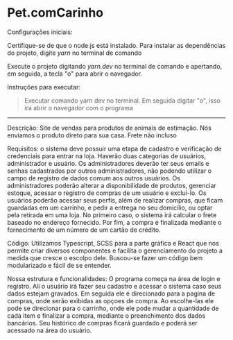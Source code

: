 # Pet.comCarinho

Configurações iniciais:

Certifique-se de que o node.js está instalado.
Para instalar as dependências do projeto, digite *yarn* no terminal de comando 

Execute o projeto digitando *yarn.dev* no terminal de comando e apertando, em seguida, a tecla "o" para abrir o navegador.


Instruções para executar:
>Executar comando yarn dev no terminal. Em seguida digitar "o", isso irá abrir o navegador com o programa 

------------------------------------------------------------------------------------------------------------------------
Descrição:
Site de vendas para produtos de animais de estimação. Nós enviamos o produto direto para sua casa. Frete não incluso

Requisitos: o sistema deve possuir uma etapa de cadastro e verificação de credenciais para entrar na loja. Haverão duas categorias de usuários, administrador e usuário. Os administradores deverão ter seus emails e senhas cadastrados por outros administradores, não podendo utilizar o campo de registro de dados comum aos outros usuários. 
Os administradores poderão alterar a disponibilidade de produtos, gerenciar estoque, acessar o registro de compras de um usuário e excluí-lo. 
Os usuários poderão acessar seus perfis, além de realizar compras, que ficam guardadas em um carrinho, e pedir a entrega no seu domicílio, ou optar pela retirada em uma loja. No primeiro caso, o sistema irá calcular o frete baseado no endereço fornecido. Por fim, a compra é finalizada mediante o fornecimento de um número de um cartão de crédito.

Código: Utilizamos Typescript, SCSS para a parte gráfica e React que nos permite criar diversos componentes e facilita o gerenciamento do projeto a medida que cresce o escolpo dele. Buscou-se fazer um código bem modularizado e fácil de se entender.

Nossa estrutura e funcionalidades:
O programa começa na área de login e registro. Ali o usuário irá fazer seu cadastro e acessar o sistema caso seus dados estejam gravados. Em seguida ele é direcionado para a pagina de compras, onde serão exibidas as opçoes de compra. Ao escolhe-las ele pode se direcionar para o carrinho, onde ele pode mudar a quantidade de cada item e finalizar a compra, mediante o preenchimento dos dados bancários. Seu histórico de compras ficará guardado e poderá ser acessado na área do usuário. 
